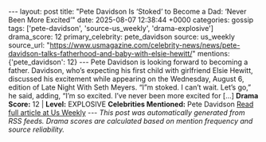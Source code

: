 --- layout: post title: "Pete Davidson Is ‘Stoked’ to Become a Dad: ‘Never Been More Excited’" date: 2025-08-07 12:38:44 +0000 categories: gossip tags: ['pete-davidson', 'source-us_weekly', 'drama-explosive'] drama_score: 12 primary_celebrity: pete_davidson source: us_weekly source_url: "https://www.usmagazine.com/celebrity-news/news/pete-davidson-talks-fatherhood-and-baby-with-elsie-hewitt/" mentions: {'pete_davidson': 12} --- Pete Davidson is looking forward to becoming a father. Davidson, who’s expecting his first child with girlfriend Elsie Hewitt, discussed his excitement while appearing on the Wednesday, August 6, edition of Late Night With Seth Meyers. “I”m stoked. I can’t wait. Let’s go,” he said, adding, “I’m so excited. I’ve never been more excited for […] **Drama Score:** 12 | **Level:** EXPLOSIVE **Celebrities Mentioned:** Pete Davidson [Read full article at Us Weekly](https://www.usmagazine.com/celebrity-news/news/pete-davidson-talks-fatherhood-and-baby-with-elsie-hewitt/) --- *This post was automatically generated from RSS feeds. Drama scores are calculated based on mention frequency and source reliability.*